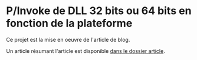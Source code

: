 P/Invoke de DLL 32 bits ou 64 bits en fonction de la plateforme
===============================================================

Ce projet est la mise en oeuvre de l'article de blog.

Un article résumant l'article est disponible [dans le dossier article](Article/article-fr.md).
